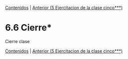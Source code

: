 [Contenidos](../Contenidos.md) \| [Anterior (5 Ejercitacion de la clase cinco***)](06_Ejercicios.md)

# 6.6 Cierre*

Cierre clase



[Contenidos](../Contenidos.md) \| [Anterior (5 Ejercitacion de la clase cinco***)](06_Ejercicios.md)


